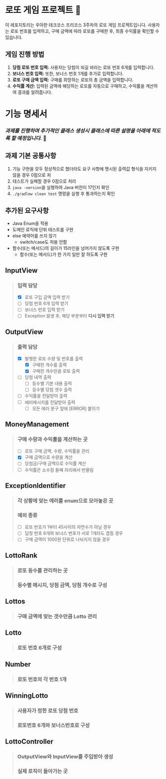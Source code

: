 # 로또 게임 프로젝트 🎲

이 레포지토리는 우아한 테크코스 프리코스 3주차의 로또 게임 프로젝트입니다. 사용자는 로또 번호를 입력하고, 구매 금액에 따라 로또를 구매한 후, 최종 수익률을 확인할 수 있습니다.

## 게임 진행 방법

1. **당첨 로또 번호 입력:** 사용자는 당첨이 되길 바라는 로또 번호 6개를 입력합니다.
2. **보너스 번호 입력:** 또한, 보너스 번호 1개를 추가로 입력합니다.
3. **로또 구매 금액 입력:** 구매를 희망하는 로또의 총 금액을 입력합니다.
4. **수익률 계산:** 입력된 금액에 해당하는 로또를 자동으로 구매하고, 수익률을 계산하여 결과를 알려줍니다.

# 기능 명세서
### *과제를 진행하며 추가적인 클래스 생성시 클래스에 따른 설명을 아래에 적도록 할 예정입니다.* 🙌
## 과제 기본 공통사항
1. 기능 구현을 모두 정상적으로 했더라도 요구 사항에 명시된 출력값 형식을 지키지 않을 경우 0점으로 처
2. 테스트가 실패할 경우 0점으로 처리
3. `java -version`을 실행하여 Java 버전이 17인지 확인
4. `./gradlew clean test` 명령을 실행 후 통과하는지 확인

## 추가된 요구사항
- Java Enum을 적용
- 도메인 로직에 단위 테스트를 구현
- else 예약어를 쓰지 않기
    - switch/case도 허용 안함
- 함수(또는 메서드)의 길이가 15라인을 넘어가지 않도록 구현
    - 함수(또는 메서드)가 한 가지 일만 잘 하도록 구현

## InputView
> ### 입력 담당
> -[x] 로또 구입 금액 입력 받기
> -[ ] 당첨 번호 6개 입력 받기
> -[ ] 보너스 번호 입력 받기
> -[ ] Exception 발생 후, 해당 부분부터 **다시 입력 받기**

## OutputView
> ### 출력 담당
> -[x] 발행한 로또 수량 및 번호를 출력
   >    -[x] 구매한 개수를 출력
>    -[x] 구매한 개수만큼 로또 출력
> -[ ] 당첨 내역 출력
   >   -[ ] 등수별 기본 내용 출력
>   -[ ] 등수별 당첨 갯수 출력
> -[ ] 수익률을 전달받아 출력
> -[ ] 에러메시지를 전달받아 출력
   >   - [ ] 모든 에러 문구 앞에 [ERROR] 붙이기

## MoneyManagement
> ### 구매 수량과 수익률을 계산하는 곳
> -[ ] 로또 구매 금액, 수량, 수익률을 관리
> -[x] 구매 금액으로 수량을 계산
> -[ ] 당첨금/구매 금액으로 수익률 계산
> -[ ] 수익률은 소수점 둘째 자리에서 반올림

## ExceptionIdentifier
> ### 각 상황에 맞는 에러를 enum으로 모아놓은 곳
> ### 예외 종류
> - [ ] 로또 번호가 1부터 45사이의 자연수가 아닐 경우
> - [ ] 담청 번호 6개와 보너스 번호가 서로 1개라도 겹칠 경우
> - [ ] 구매 금액이 1000원 단위로 나눠지지 않을 경우

## LottoRank
> ### 로또 등수를 관리하는 곳
> ### 등수별 메시지, 당첨 금액, 당첨 개수로 구성

## Lottos
> ### 구매 금액에 맞는 갯수만큼 Lotto 관리

## Lotto
> ### 로또 번호 6개로 구성
> 

## Number
> ### 로또 번호의 각 번호 1개

## WinningLotto
> ### 사용자가 정한 로또 당첨 번호
> ### 로또번호 6개와 보너스번호로 구성

## LottoController
> ### OutputView와 InputView를 주입받아 생성
> ### 실제 로직이 돌아가는 곳

